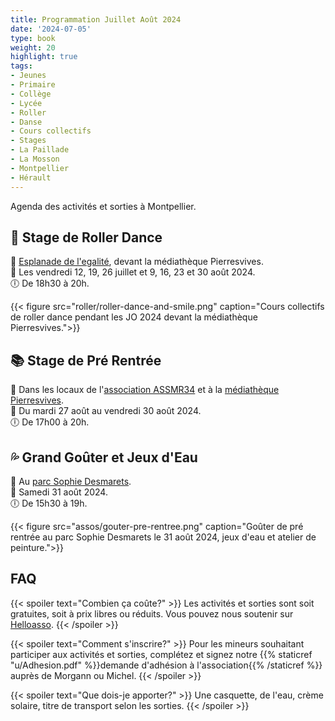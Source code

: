```yaml
---
title: Programmation Juillet Août 2024
date: '2024-07-05'
type: book
weight: 20
highlight: true
tags:
- Jeunes
- Primaire
- Collège
- Lycée
- Roller
- Danse
- Cours collectifs
- Stages
- La Paillade
- La Mosson
- Montpellier
- Hérault
---
```


Agenda des activités et sorties à Montpellier.

<!--more-->

## 🎵 Stage de Roller Dance

📍 [Esplanade de l'egalité](https://g.page/r/CV0JpobxDzTwEBM/review), devant la médiathèque Pierresvives. <br>
📅 Les vendredi 12, 19, 26 juillet et 9, 16, 23 et 30 août 2024. <br>
🕕 De 18h30 à 20h.  <br>

{{< figure src="roller/roller-dance-and-smile.png" caption="Cours collectifs de roller dance pendant les JO 2024 devant la médiathèque Pierresvives.">}}

## 📚 Stage de Pré Rentrée

📍 Dans les locaux de l'[association ASSMR34](https://www.helloasso.com/associations/assamr34) et à la [médiathèque Pierresvives](https://pierresvives.herault.fr/663-horaires-d-ouverture.htm). <br>
📅 Du mardi 27 août au vendredi 30 août 2024. <br>
🕕 De 17h00 à 20h.  <br>

## 💦 Grand Goûter et Jeux d'Eau

📍 Au [parc Sophie Desmarets](https://www.montpellier.fr/structure/1526/240-parc-sophie-desmarets-structure.htm).  <br>
📅 Samedi 31 août 2024. <br>
🕕 De 15h30 à 19h.  <br>

{{< figure src="assos/gouter-pre-rentree.png" caption="Goûter de pré rentrée au parc Sophie Desmarets le 31 août 2024, jeux d'eau et atelier de peinture.">}}

<!--
## ⛸ Sortie Patinoire
📍 À la [patinoire Vegapolis](https://www.vegapolis.fr/).  <br>
📅 Samedi 31 août 2024. <br>
🕕 De 15h à 18h.  <br>

## Samedi 6 septmbre
📍 À la [Maison Pour Tous Louis Feuillade](https://www.montpellier.fr/structure/1788/240-maison-pour-tous-louis-feuillade-structure.htm).  <br>
🕕 De 17h à 18h. <br>
📽️ <b>Rétrospective</b> été 2024 (court métrage), spectacle de roller dance et fête de quartier.

## Autres activités culturelles et sportives
Des sorties à la [patinoire Vegapolis](https://www.vegapolis.fr/), à l'[aquarium Planet Océan](https://www.planetoceanworld.fr/), des sorties à Jean Vilar, des ateliers théâtre, de sculpture en argile, création d'un herbier au [jardin des plantes](https://facmedecine.umontpellier.fr/patrimoine-historique/jardin-des-plantes/visiter-le-jardin/), jeux au Musée Fabre, jeux d'eau au parc Sophie Desmarets, ateliers de calligraphie-karaoké-origami et initiation au premiers secours sont en cours de préparation. Dates en août à venir prochainement.
-->

## FAQ

{{< spoiler text="Combien ça coûte?" >}}
Les activités et sorties sont soit gratuites, soit à prix libres ou réduits. Vous pouvez nous soutenir sur [Helloasso](https://www.helloasso.com/associations/maths-et-maryam/formulaires/1).
{{< /spoiler >}}

{{< spoiler text="Comment s'inscrire?" >}}
Pour les mineurs souhaitant participer aux activités et sorties, complétez et signez notre {{% staticref "u/Adhesion.pdf" %}}demande d'adhésion à l'association{{% /staticref %}} auprès de Morgann ou Michel.
{{< /spoiler >}}

{{< spoiler text="Que dois-je apporter?" >}}
Une casquette, de l'eau, crème solaire, titre de transport selon les sorties.
{{< /spoiler >}}
